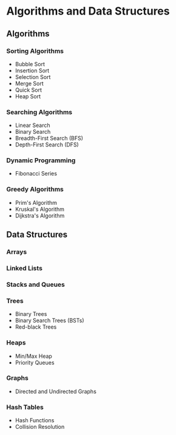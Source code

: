 # Algorithms and Data Structures

## Algorithms

### Sorting Algorithms

- Bubble Sort
- Insertion Sort
- Selection Sort
- Merge Sort
- Quick Sort
- Heap Sort

### Searching Algorithms

- Linear Search
- Binary Search
- Breadth-First Search (BFS)
- Depth-First Search (DFS)

### Dynamic Programming

- Fibonacci Series

### Greedy Algorithms

- Prim's Algorithm
- Kruskal's Algorithm
- Dijkstra's Algorithm

## Data Structures

### Arrays

### Linked Lists

### Stacks and Queues

### Trees

- Binary Trees
- Binary Search Trees (BSTs)
- Red-black Trees

### Heaps

- Min/Max Heap
- Priority Queues

### Graphs

- Directed and Undirected Graphs

### Hash Tables

- Hash Functions
- Collision Resolution
